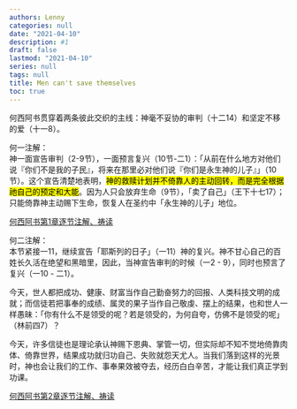 ```yaml
---
authors: Lenny
categories: null
date: "2021-04-10"
description: #1
draft: false
lastmod: "2021-04-10"
series: null
tags: null
title: Men can't save themselves
toc: true
---
```


何西阿书贯穿着两条彼此交织的主线：神毫不妥协的审判（十二14）和坚定不移的爱（十一8）。

<!--more-->

何一注解：  
神一面宣告审判（2-9节），一面预言复兴（10节-二1）：「从前在什么地方对他们说『你们不是我的子民』，将来在那里必对他们说『你们是永生神的儿子』」（10节）。这个宣告清楚地表明，<mark>神的救赎计划并不倚靠人的主动回转，而是完全根据祂自己的预定和大能</mark>。因为人只会放弃生命（9节），「卖了自己」（王下十七17）；只能倚靠神主动赐下生命，恢复人在圣约中「永生神的儿子」地位。

<a href = "https://cmcbiblereading.com/2016/09/20/%e4%bd%95%e8%a5%bf%e9%98%bf%e4%b9%a6%e7%ac%ac1%e7%ab%a0%e9%80%90%e8%8a%82%e6%b3%a8%e8%a7%a3%e3%80%81%e7%a5%b7%e8%af%bb/">何西阿书第1章逐节注解、祷读</a>


何二注解：  
本节紧接一11，继续宣告「耶斯列的日子」（一11）神的复兴。神不甘心自己的百姓长久活在绝望和黑暗里，因此，当神宣告审判的时候（一2 - 9），同时也预言了复兴（一10 - 二1）。   

今天，世人都把成功、健康、财富当作自己勤奋努力的回报、人类科技文明的成就；而信徒若把事奉的成绩、属灵的果子当作自己敬虔、摆上的结果，也和世人一样愚昧：「你有什么不是领受的呢？若是领受的，为何自夸，仿佛不是领受的呢」（林前四7）？   

今天，许多信徒也是理论承认神赐下恩典、掌管一切，但实际却不知不觉地倚靠肉体、倚靠世界，结果成功就归功自己、失败就怨天尤人。当我们落到这样的光景时，神也会让我们的工作、事奉果效被夺去，经历白白辛苦，才能让我们真正学到功课。  

<a href = "https://cmcbiblereading.com/2016/09/20/%e4%bd%95%e8%a5%bf%e9%98%bf%e4%b9%a6%e7%ac%ac2%e7%ab%a0%e9%80%90%e8%8a%82%e6%b3%a8%e8%a7%a3%e3%80%81%e7%a5%b7%e8%af%bb/">何西阿书第2章逐节注解、祷读</a>

